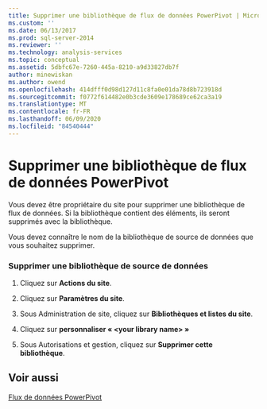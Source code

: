 ```yaml
---
title: Supprimer une bibliothèque de flux de données PowerPivot | Microsoft Docs
ms.custom: ''
ms.date: 06/13/2017
ms.prod: sql-server-2014
ms.reviewer: ''
ms.technology: analysis-services
ms.topic: conceptual
ms.assetid: 5dbfc67e-7260-445a-8210-a9d33827db7f
author: minewiskan
ms.author: owend
ms.openlocfilehash: 414dfff0d98d127d11c8fa0e01da78d8b723918d
ms.sourcegitcommit: f0772f614482e0b3cde3609e178689ce62ca3a19
ms.translationtype: MT
ms.contentlocale: fr-FR
ms.lasthandoff: 06/09/2020
ms.locfileid: "84540444"
---
```

# <a name="delete-a-powerpivot-data-feed-library"></a>Supprimer une bibliothèque de flux de données PowerPivot
  Vous devez être propriétaire du site pour supprimer une bibliothèque de flux de données. Si la bibliothèque contient des éléments, ils seront supprimés avec la bibliothèque.  
  
 Vous devez connaître le nom de la bibliothèque de source de données que vous souhaitez supprimer.  
  
### <a name="delete-a-data-feed-library"></a>Supprimer une bibliothèque de source de données  
  
1.  Cliquez sur **Actions du site**.  
  
2.  Cliquez sur **Paramètres du site**.  
  
3.  Sous Administration de site, cliquez sur **Bibliothèques et listes du site**.  
  
4.  Cliquez sur **personnaliser « \<your library name> »**  
  
5.  Sous Autorisations et gestion, cliquez sur **Supprimer cette bibliothèque**.  
  
## <a name="see-also"></a>Voir aussi  
 [Flux de données PowerPivot](power-pivot-data-feeds.md)  
  
  
